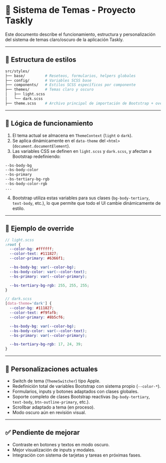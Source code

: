 # 🎨 Sistema de Temas - Proyecto Taskly

Este documento describe el funcionamiento, estructura y personalización del sistema de temas claro/oscuro de la aplicación Taskly.

---

## 📁 Estructura de estilos

```bash
src/styles/
├── base/         # Reseteos, formularios, helpers globales
├── config/       # Variables SCSS base
├── components/   # Estilos SCSS específicos por componente
├── themes/       # Temas claro y oscuro
│   ├── light.scss
│   └── dark.scss
├── theme.scss    # Archivo principal de importación de Bootstrap + overrides
```

---

## 🧠 Lógica de funcionamiento

1. El tema actual se almacena en `ThemeContext` (`light` o `dark`).
2. Se aplica dinámicamente en el `data-theme` del `<html>` (`document.documentElement`).
3. Las variables CSS se definen en `light.scss` y `dark.scss`, y afectan a Bootstrap redefiniendo:

```css
--bs-body-bg
--bs-body-color
--bs-primary
--bs-tertiary-bg-rgb
--bs-body-color-rgb
...
```

4. Bootstrap utiliza estas variables para sus clases (`bg-body-tertiary`, `text-body`, etc.), lo que permite que todo el UI cambie dinámicamente de estilo.

---

## 🧩 Ejemplo de override

```scss
// light.scss
:root {
  --color-bg: #ffffff;
  --color-text: #111827;
  --color-primary: #6366f1;

  --bs-body-bg: var(--color-bg);
  --bs-body-color: var(--color-text);
  --bs-primary: var(--color-primary);

  --bs-tertiary-bg-rgb: 255, 255, 255;
}
```

```scss
// dark.scss
[data-theme='dark'] {
  --color-bg: #111827;
  --color-text: #f9fafb;
  --color-primary: #8b5cf6;

  --bs-body-bg: var(--color-bg);
  --bs-body-color: var(--color-text);
  --bs-primary: var(--color-primary);

  --bs-tertiary-bg-rgb: 17, 24, 39;
}
```

---

## 🔧 Personalizaciones actuales

- Switch de tema (`ThemeSwitcher`) tipo Apple.
- Redefinición total de variables Bootstrap con sistema propio (`--color-*`).
- Formularios, inputs y botones adaptados con clases globales.
- Soporte completo de clases Bootstrap reactivas (`bg-body-tertiary`, `text-body`, `btn-outline-primary`, etc.).
- Scrollbar adaptado a tema (en proceso).
- Modo oscuro aún en revisión visual.

---

## ✅ Pendiente de mejorar

- Contraste en botones y textos en modo oscuro.
- Mejor visualización de inputs y modales.
- Integración con sistema de tarjetas y tareas en próximas fases.
